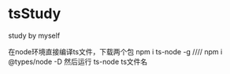 # tsStudy
study by myself

在node环境直接编译ts文件，下载两个包 npm i ts-node -g //// npm i @types/node -D 然后运行 ts-node ts文件名